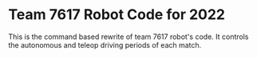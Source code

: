# Team 7617 Robot Code for 2022
This is the command based rewrite of team 7617 robot's code. It controls the autonomous and teleop driving periods of each match. 
